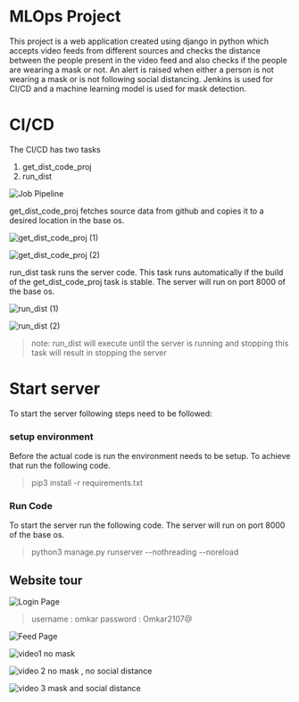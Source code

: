 ﻿# MLOps Project

This project is a web application created using django in python which accepts video feeds from different sources and checks the distance between the people present in the video feed and also checks if the people are wearing a mask or not. An alert is raised when either a person is not wearing a mask or is not following social distancing.
Jenkins is used for CI/CD and a machine learning model is used for mask detection.

# CI/CD

The CI/CD has two tasks 

 1. get_dist_code_proj
 2. run_dist
 
![Job Pipeline](https://github.com/prasadpriyesh1/MLOps_proj/blob/master/Screenshot%20%28114%29.png)
 
 get_dist_code_proj fetches source data from github and copies it to a desired location in the base os.
 
![get_dist_code_proj (1)](https://github.com/prasadpriyesh1/MLOps_proj/blob/master/Screenshot%20%28121%29.png)

![get_dist_code_proj (2)](https://github.com/prasadpriyesh1/MLOps_proj/blob/master/Screenshot%20%28122%29.png)

run_dist task runs the server code. This task runs automatically if the build of the get_dist_code_proj task is stable. The server will run on port 8000 of the base os.

![run_dist (1)](https://github.com/prasadpriyesh1/MLOps_proj/blob/master/Screenshot%20%28118%29.png)

![run_dist (2)](https://github.com/prasadpriyesh1/MLOps_proj/blob/master/Screenshot%20%28119%29.png)
> note: run_dist will execute until the server is running and stopping this task will result in stopping the server

# Start server

To start the server following steps need to be followed:

### setup environment
Before the actual code is run the environment needs to be setup.
To achieve that run the following code.

> pip3 install -r requirements.txt

 ### Run Code
 To start the server run the following code.
 The server will run on port 8000 of the base os.

> python3 manage.py runserver --nothreading --noreload

 

## Website tour

![Login Page](https://github.com/prasadpriyesh1/MLOps_proj/blob/master/Screenshot%20%28123%29.png)

> username : omkar
> password : Omkar2107@

![Feed Page](https://github.com/prasadpriyesh1/MLOps_proj/blob/master/Screenshot%20%28124%29.png)

![video1](https://github.com/prasadpriyesh1/MLOps_proj/blob/master/Screenshot%20%28125%29.png)
no mask

![video 2](https://github.com/prasadpriyesh1/MLOps_proj/blob/master/Screenshot%20%28127%29.png)
no mask , no social distance

![video 3](https://github.com/prasadpriyesh1/MLOps_proj/blob/master/Screenshot%20%28129%29.png)
mask and social distance
